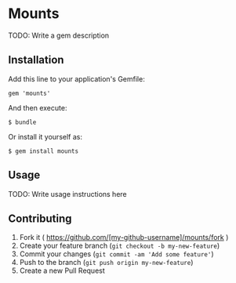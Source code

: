 # Mounts

TODO: Write a gem description

## Installation

Add this line to your application's Gemfile:

    gem 'mounts'

And then execute:

    $ bundle

Or install it yourself as:

    $ gem install mounts

## Usage

TODO: Write usage instructions here

## Contributing

1. Fork it ( https://github.com/[my-github-username]/mounts/fork )
2. Create your feature branch (`git checkout -b my-new-feature`)
3. Commit your changes (`git commit -am 'Add some feature'`)
4. Push to the branch (`git push origin my-new-feature`)
5. Create a new Pull Request
